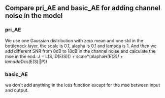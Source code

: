 ## Compare pri_AE and basic_AE for adding channel noise in the model
### pri_AE
We use one Gaussian distribution with zero mean and one std in the bottleneck layer, the scale is 0.1, alapha is 0.1 and lamada is 1. And then we add different SNR from 8dB to 18dB in the channel noise and calculate the mse in the end.
J = L(S, D(E(S))) + scale*(alapha*H(E(S)) + lamada*Dcs(E(S)||P))
### basic_AE
we don't add anything in the loss function except for the mse between input and output.
